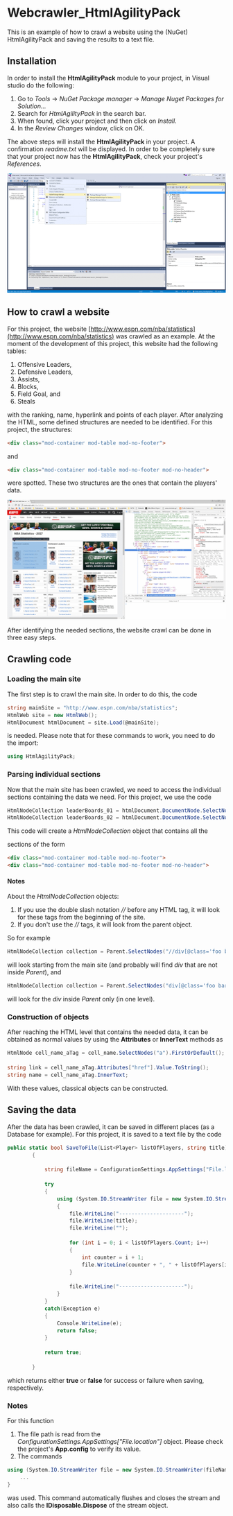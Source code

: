 # Webcrawler_HtmlAgilityPack

This is an example of how to crawl a website using the (NuGet) HtmlAgilityPack and saving the results to a text file.

## Installation

In order to install the **HtmlAgilityPack** module to your project, in Visual studio do the following:
1. Go to *Tools* -> *NuGet Package manager* -> *Manage Nuget Packages for Solution...*
2. Search for *HtmlAgilityPack* in the search bar.  
3. When found, click your project and then click on *Install*.
4. In the *Review Changes* window, click on OK.

The above steps will install the **HtmlAgilityPack** in your project. A confirmation *readme.txt* will be displayed. In order to be completely sure that your project now has the **HtmlAgilityPack**, check your project's *References*.

![installation](/images/installation.gif?raw=true)

## How to crawl a website

For this project, the website [http://www.espn.com/nba/statistics](http://www.espn.com/nba/statistics) was crawled as an example. At the moment of the development of this project, this website had the following tables:
1. Offensive Leaders,
2. Defensive Leaders,
3. Assists,
4. Blocks, 
5. Field Goal, and
6. Steals

with the ranking, name, hyperlink and points of each player. After analyzing the HTML, some defined structures are needed to be identified. For this project, the structures:
```html
<div class="mod-container mod-table mod-no-footer">
```
and 
```html
<div class="mod-container mod-table mod-no-footer mod-no-header">
```
were spotted. These two structures are the ones that contain the players' data.

![data](/images/htmlSections.gif?raw=true)

After identifying the needed sections, the website crawl can be done in three easy steps.

## Crawling code

### Loading the main site

The first step is to crawl the main site. In order to do this, the code
```c#
string mainSite = "http://www.espn.com/nba/statistics";
HtmlWeb site = new HtmlWeb();
HtmlDocument htmlDocument = site.Load(@mainSite);
```
is needed. Please note that for these commands to work, you need to do the import:
```c#
using HtmlAgilityPack;
```

### Parsing individual sections

Now that the main site has been crawled, we need to access the individual sections containing the data we need. For this project, we use the code
```c#
HtmlNodeCollection leaderBoards_01 = htmlDocument.DocumentNode.SelectNodes("//div[@class='mod-container mod-table mod-no-footer']"); //We need only the first two.
HtmlNodeCollection leaderBoards_02 = htmlDocument.DocumentNode.SelectNodes("//div[@class='mod-container mod-table mod-no-footer mod-no-header']"); //We will use all of them
```
This code will create a *HtmlNodeCollection* object that contains all the *<div>* sections of the form
```html
<div class="mod-container mod-table mod-no-footer">
<div class="mod-container mod-table mod-no-footer mod-no-header">
```

#### Notes

About the *HtmlNodeCollection* objects:
1. If you use the double slash notation *//* before any HTML tag, it will look for these tags from the beginning of the site.
2. If you don't use the *//* tags, it will look from the parent object.

So for example
```c#
HtmlNodeCollection collection = Parent.SelectNodes("//div[@class='foo bar']");
```
will look starting from the main site (and probably will find *div* that are not inside *Parent*), and
```c#
HtmlNodeCollection collection = Parent.SelectNodes("div[@class='foo bar']");
```
will look for the *div* inside *Parent* only (in one level).

### Construction of objects

After reaching the HTML level that contains the needed data, it can be obtained as normal values by using the **Attributes** or **InnerText** methods as
```c#
HtmlNode cell_name_aTag = cell_name.SelectNodes("a").FirstOrDefault();

string link = cell_name_aTag.Attributes["href"].Value.ToString();
string name = cell_name_aTag.InnerText;
```
With these values, classical objects can be constructed.

## Saving the data

After the data has been crawled, it can be saved in different places (as a Database for example). For this project, it is saved to a text file by the code
```c#
public static bool SaveToFile(List<Player> listOfPlayers, string title)
        {

            string fileName = ConfigurationSettings.AppSettings["File.location"];

            try
            {
                using (System.IO.StreamWriter file = new System.IO.StreamWriter(fileName, true)) //we use 'using' because it automatically flushes and closes the stream; also calls the IDisposable.Dispose of the stream object.
                {
                    file.WriteLine("---------------------");
                    file.WriteLine(title);
                    file.WriteLine("");

                    for (int i = 0; i < listOfPlayers.Count; i++)
                    {
                        int counter = i + 1;
                        file.WriteLine(counter + ", " + listOfPlayers[i].name + ", " + listOfPlayers[i].points + ", " + listOfPlayers[i].link);
                    }

                    file.WriteLine("---------------------");
                }
            }
            catch(Exception e)
            {
                Console.WriteLine(e);
                return false;
            }

            return true;
            
        }
```
which returns either **true** or **false** for success or failure when saving, respectively.

### Notes

For this function
1. The file path is read from the *ConfigurationSettings.AppSettings["File.location"]* object. Please check the project's **App.config** to verify its value.
2. The commands
```c#
using (System.IO.StreamWriter file = new System.IO.StreamWriter(fileName, true)){
	...
}
```
was used. This command automatically flushes and closes the stream and also calls the **IDisposable.Dispose** of the stream object.

